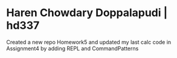 # Haren Chowdary Doppalapudi | hd337

Created a new repo Homework5 and updated my last calc code in Assignment4 by adding REPL and CommandPatterns

